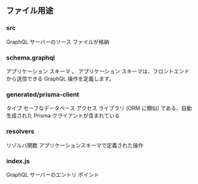 ## ファイル用途

### src

GraphQL サーバーのソース ファイルが格納

### schema.graphql

アプリケーション スキーマ 。 アプリケーション スキーマは、フロントエンドから送信できる GraphQL 操作を定義します。

### generated/prisma-client

タイプ セーフなデータベース アクセス ライブラリ (ORM に類似) である、自動生成された Prisma クライアントが含まれている

### resolvers

リゾルバ関数 アプリケーションスキーマで定義された操作

### index.js

GraphQL サーバーのエントリ ポイント
